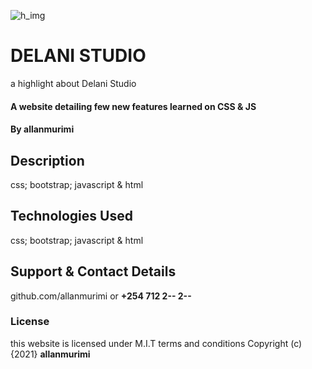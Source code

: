 ![h_img](https://user-images.githubusercontent.com/89457206/132885778-538debf6-ac88-4ea6-a003-5d40830bfd6f.jpg)
# DELANI STUDIO
a highlight about Delani Studio
#### A website detailing few new features learned on CSS & JS
#### By **allanmurimi**
## Description
css; bootstrap; javascript & html
## Technologies Used
css; bootstrap; javascript & html
## Support & Contact Details
github.com/allanmurimi or 
**+254 712 2-- 2--**
### License
this website is licensed under M.I.T terms and conditions
Copyright (c) {2021} **allanmurimi**
